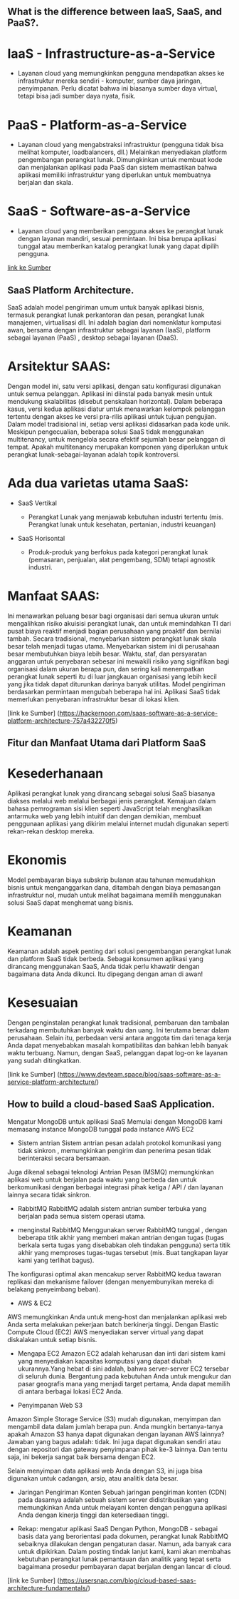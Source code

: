 ## What is the difference between IaaS, SaaS, and PaaS?.


# IaaS - Infrastructure-as-a-Service
  * Layanan cloud yang memungkinkan pengguna mendapatkan akses ke infrastruktur mereka sendiri - komputer, sumber daya jaringan, penyimpanan. Perlu dicatat bahwa ini biasanya sumber daya virtual, tetapi bisa jadi sumber daya nyata, fisik.

# PaaS - Platform-as-a-Service
  * Layanan cloud yang mengabstraksi infrastruktur (pengguna tidak bisa melihat komputer, loadbalancers, dll.) Melainkan menyediakan platform pengembangan perangkat lunak. Dimungkinkan untuk membuat kode dan menjalankan aplikasi pada PaaS dan sistem memastikan bahwa aplikasi memiliki infrastruktur yang diperlukan untuk membuatnya berjalan dan skala.

# SaaS - Software-as-a-Service
  * Layanan cloud yang memberikan pengguna akses ke perangkat lunak dengan layanan mandiri, sesuai permintaan. Ini bisa berupa aplikasi tunggal atau memberikan katalog perangkat lunak yang dapat dipilih pengguna.

[link ke Sumber](https://www.quora.com/What-is-the-difference-between-IaaS-SaaS-and-Paas#)

## SaaS Platform Architecture.

SaaS adalah model pengiriman umum untuk banyak aplikasi bisnis, termasuk perangkat lunak perkantoran dan pesan, perangkat lunak manajemen, virtualisasi dll. Ini adalah bagian dari nomenklatur komputasi awan, bersama dengan infrastruktur sebagai layanan (IaaS), platform sebagai layanan (PaaS) , desktop sebagai layanan (DaaS).

# Arsitektur SAAS:

Dengan model ini, satu versi aplikasi, dengan satu konfigurasi digunakan untuk semua pelanggan. Aplikasi ini diinstal pada banyak mesin untuk mendukung skalabilitas (disebut penskalaan horizontal). Dalam beberapa kasus, versi kedua aplikasi diatur untuk menawarkan kelompok pelanggan tertentu dengan akses ke versi pra-rilis aplikasi untuk tujuan pengujian. Dalam model tradisional ini, setiap versi aplikasi didasarkan pada kode unik. Meskipun pengecualian, beberapa solusi SaaS tidak menggunakan multitenancy, untuk mengelola secara efektif sejumlah besar pelanggan di tempat. Apakah multitenancy merupakan komponen yang diperlukan untuk perangkat lunak-sebagai-layanan adalah topik kontroversi.

# Ada dua varietas utama SaaS:

* SaaS Vertikal
  * Perangkat Lunak yang menjawab kebutuhan industri tertentu (mis. Perangkat lunak untuk kesehatan, pertanian, industri keuangan)

* SaaS Horisontal
  * Produk-produk yang berfokus pada kategori perangkat lunak (pemasaran, penjualan, alat pengembang, SDM) tetapi agnostik industri.

# Manfaat SAAS:

Ini menawarkan peluang besar bagi organisasi dari semua ukuran untuk mengalihkan risiko akuisisi perangkat lunak, dan untuk memindahkan TI dari pusat biaya reaktif menjadi bagian perusahaan yang proaktif dan bernilai tambah. Secara tradisional, menyebarkan sistem perangkat lunak skala besar telah menjadi tugas utama. Menyebarkan sistem ini di perusahaan besar membutuhkan biaya lebih besar. Waktu, staf, dan persyaratan anggaran untuk penyebaran sebesar ini mewakili risiko yang signifikan bagi organisasi dalam ukuran berapa pun, dan sering kali menempatkan perangkat lunak seperti itu di luar jangkauan organisasi yang lebih kecil yang jika tidak dapat diturunkan darinya banyak utilitas. Model pengiriman berdasarkan permintaan mengubah beberapa hal ini. Aplikasi SaaS tidak memerlukan penyebaran infrastruktur besar di lokasi klien.

[link ke Sumber] (https://hackernoon.com/saas-software-as-a-service-platform-architecture-757a432270f5)

## Fitur dan Manfaat Utama dari Platform SaaS

# Kesederhanaan

Aplikasi perangkat lunak yang dirancang sebagai solusi SaaS biasanya diakses melalui web melalui berbagai jenis perangkat. Kemajuan dalam bahasa pemrograman sisi klien seperti JavaScript telah menghasilkan antarmuka web yang lebih intuitif dan dengan demikian, membuat penggunaan aplikasi yang dikirim melalui internet mudah digunakan seperti rekan-rekan desktop mereka.

# Ekonomis

Model pembayaran biaya subskrip bulanan atau tahunan memudahkan bisnis untuk menganggarkan dana, ditambah dengan biaya pemasangan infrastruktur nol, mudah untuk melihat bagaimana memilih menggunakan solusi SaaS dapat menghemat uang bisnis.

# Keamanan

Keamanan adalah aspek penting dari solusi pengembangan perangkat lunak dan platform SaaS tidak berbeda. Sebagai konsumen aplikasi yang dirancang menggunakan SaaS, Anda tidak perlu khawatir dengan bagaimana data Anda dikunci. Itu dipegang dengan aman di awan!

# Kesesuaian

Dengan penginstalan perangkat lunak tradisional, pembaruan dan tambalan terkadang membutuhkan banyak waktu dan uang. Ini terutama benar dalam perusahaan. Selain itu, perbedaan versi antara anggota tim dari tenaga kerja Anda dapat menyebabkan masalah kompatibilitas dan bahkan lebih banyak waktu terbuang. Namun, dengan SaaS, pelanggan dapat log-on ke layanan yang sudah ditingkatkan.

[link ke Sumber] (https://www.devteam.space/blog/saas-software-as-a-service-platform-architecture/)

## How to build a cloud-based SaaS Application.
Mengatur MongoDB untuk aplikasi SaaS
Memulai dengan MongoDB kami memasang instance MongoDB tunggal pada instance AWS EC2

* Sistem antrian
Sistem antrian pesan adalah protokol komunikasi yang tidak sinkron , memungkinkan pengirim dan penerima pesan tidak berinteraksi secara bersamaan.

Juga dikenal sebagai teknologi Antrian Pesan (MSMQ) memungkinkan aplikasi web untuk berjalan pada waktu yang berbeda dan untuk berkomunikasi dengan berbagai integrasi pihak ketiga / API / dan layanan lainnya secara tidak sinkron.

* RabbitMQ
RabbitMQ adalah sistem antrian sumber terbuka yang berjalan pada semua sistem operasi utama.

- menginstal RabbitMQ
Menggunakan server RabbitMQ tunggal , dengan beberapa titik akhir yang memberi makan antrian dengan tugas (tugas berkala serta tugas yang disebabkan oleh tindakan pengguna) serta titik akhir yang memproses tugas-tugas tersebut (mis. Buat tangkapan layar kami yang terlihat bagus).

The konfigurasi optimal akan mencakup server RabbitMQ kedua tawaran replikasi dan mekanisme failover (dengan menyembunyikan mereka di belakang penyeimbang beban).

* AWS & EC2

AWS memungkinkan Anda untuk meng-host dan menjalankan aplikasi web Anda serta melakukan pekerjaan batch berkinerja tinggi. Dengan Elastic Compute Cloud (EC2) AWS menyediakan server virtual yang dapat diskalakan untuk setiap bisnis.

* Mengapa EC2
Amazon EC2 adalah keharusan dan inti dari sistem kami yang menyediakan kapasitas komputasi yang dapat diubah ukurannya.Yang hebat di sini adalah, bahwa server-server EC2 tersebar di seluruh dunia. Bergantung pada kebutuhan Anda untuk mengukur dan pasar geografis mana yang menjadi target pertama, Anda dapat memilih di antara berbagai lokasi EC2 Anda.

* Penyimpanan Web S3

Amazon Simple Storage Service (S3) mudah digunakan, menyimpan dan mengambil data dalam jumlah berapa pun. Anda mungkin bertanya-tanya apakah Amazon S3 hanya dapat digunakan dengan layanan AWS lainnya? Jawaban yang bagus adalah: tidak. Ini juga dapat digunakan sendiri atau dengan repositori dan gateway penyimpanan pihak ke-3 lainnya. Dan tentu saja, ini bekerja sangat baik bersama dengan EC2.

Selain menyimpan data aplikasi web Anda dengan S3, ini juga bisa digunakan untuk cadangan, arsip, atau analitik data besar.

* Jaringan Pengiriman Konten
Sebuah jaringan pengiriman konten (CDN) pada dasarnya adalah sebuah sistem server didistribusikan yang memungkinkan Anda untuk melayani konten dengan pengguna aplikasi Anda dengan kinerja tinggi dan ketersediaan tinggi.

* Rekap: mengatur aplikasi SaaS
Dengan Python, MongoDB - sebagai basis data yang berorientasi pada dokumen, perangkat lunak RabbitMQ sebaiknya dilakukan dengan pengaturan dasar. Namun, ada banyak cara untuk dipikirkan. Dalam posting tindak lanjut kami, kami akan membahas kebutuhan perangkat lunak pemantauan dan analitik yang tepat serta bagaimana prosedur pembayaran dapat berjalan dengan lancar di cloud.

[link ke Sumber] (https://usersnap.com/blog/cloud-based-saas-architecture-fundamentals/)
